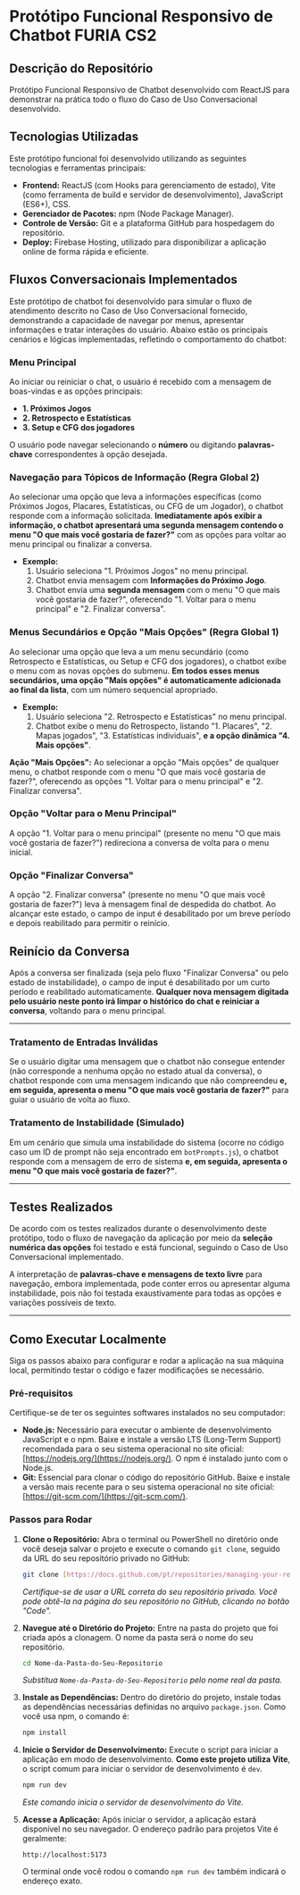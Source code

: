 # Protótipo Funcional Responsivo de Chatbot FURIA CS2

## Descrição do Repositório

Protótipo Funcional Responsivo de Chatbot desenvolvido com ReactJS para demonstrar na prática todo o fluxo do Caso de Uso Conversacional desenvolvido.

## Tecnologias Utilizadas

Este protótipo funcional foi desenvolvido utilizando as seguintes tecnologias e ferramentas principais:

-   **Frontend:** ReactJS (com Hooks para gerenciamento de estado), Vite (como ferramenta de build e servidor de desenvolvimento), JavaScript (ES6+), CSS.
-   **Gerenciador de Pacotes:** npm (Node Package Manager).
-   **Controle de Versão:** Git e a plataforma GitHub para hospedagem do repositório.
-   **Deploy:** Firebase Hosting, utilizado para disponibilizar a aplicação online de forma rápida e eficiente.

## Fluxos Conversacionais Implementados

Este protótipo de chatbot foi desenvolvido para simular o fluxo de atendimento descrito no Caso de Uso Conversacional fornecido, demonstrando a capacidade de navegar por menus, apresentar informações e tratar interações do usuário. Abaixo estão os principais cenários e lógicas implementadas, refletindo o comportamento do chatbot:

### Menu Principal

Ao iniciar ou reiniciar o chat, o usuário é recebido com a mensagem de boas-vindas e as opções principais:

-   **1. Próximos Jogos**
-   **2. Retrospecto e Estatísticas**
-   **3. Setup e CFG dos jogadores**

O usuário pode navegar selecionando o **número** ou digitando **palavras-chave** correspondentes à opção desejada.

### Navegação para Tópicos de Informação (Regra Global 2)

Ao selecionar uma opção que leva a informações específicas (como Próximos Jogos, Placares, Estatísticas, ou CFG de um Jogador), o chatbot responde com a informação solicitada. **Imediatamente após exibir a informação, o chatbot apresentará uma segunda mensagem contendo o menu "O que mais você gostaria de fazer?"** com as opções para voltar ao menu principal ou finalizar a conversa.

-   **Exemplo:**
    1.  Usuário seleciona "1. Próximos Jogos" no menu principal.
    2.  Chatbot envia mensagem com **Informações do Próximo Jogo**.
    3.  Chatbot envia uma **segunda mensagem** com o menu "O que mais você gostaria de fazer?", oferecendo "1. Voltar para o menu principal" e "2. Finalizar conversa".

### Menus Secundários e Opção "Mais Opções" (Regra Global 1)

Ao selecionar uma opção que leva a um menu secundário (como Retrospecto e Estatísticas, ou Setup e CFG dos jogadores), o chatbot exibe o menu com as novas opções do submenu. **Em todos esses menus secundários, uma opção "Mais opções" é automaticamente adicionada ao final da lista**, com um número sequencial apropriado.

-   **Exemplo:**
    1.  Usuário seleciona "2. Retrospecto e Estatísticas" no menu principal.
    2.  Chatbot exibe o menu do Retrospecto, listando "1. Placares", "2. Mapas jogados", "3. Estatísticas individuais", **e a opção dinâmica "4. Mais opções"**.

**Ação "Mais Opções":** Ao selecionar a opção "Mais opções" de qualquer menu, o chatbot responde com o menu "O que mais você gostaria de fazer?", oferecendo as opções "1. Voltar para o menu principal" e "2. Finalizar conversa".

### Opção "Voltar para o Menu Principal"

A opção "1. Voltar para o menu principal" (presente no menu "O que mais você gostaria de fazer?") redireciona a conversa de volta para o menu inicial.

### Opção "Finalizar Conversa"

A opção "2. Finalizar conversa" (presente no menu "O que mais você gostaria de fazer?") leva à mensagem final de despedida do chatbot. Ao alcançar este estado, o campo de input é desabilitado por um breve período e depois reabilitado para permitir o reinício.

## Reinício da Conversa

Após a conversa ser finalizada (seja pelo fluxo "Finalizar Conversa" ou pelo estado de instabilidade), o campo de input é desabilitado por um curto período e reabilitado automaticamente. **Qualquer nova mensagem digitada pelo usuário neste ponto irá limpar o histórico do chat e reiniciar a conversa**, voltando para o menu principal.

---

### Tratamento de Entradas Inválidas

Se o usuário digitar uma mensagem que o chatbot não consegue entender (não corresponde a nenhuma opção no estado atual da conversa), o chatbot responde com uma mensagem indicando que não compreendeu **e, em seguida, apresenta o menu "O que mais você gostaria de fazer?"** para guiar o usuário de volta ao fluxo.

### Tratamento de Instabilidade (Simulado)

Em um cenário que simula uma instabilidade do sistema (ocorre no código caso um ID de prompt não seja encontrado em `botPrompts.js`), o chatbot responde com a mensagem de erro de sistema **e, em seguida, apresenta o menu "O que mais você gostaria de fazer?"**.

---

## Testes Realizados

De acordo com os testes realizados durante o desenvolvimento deste protótipo, todo o fluxo de navegação da aplicação por meio da **seleção numérica das opções** foi testado e está funcional, seguindo o Caso de Uso Conversacional implementado.

A interpretação de **palavras-chave e mensagens de texto livre** para navegação, embora implementada, pode conter erros ou apresentar alguma instabilidade, pois não foi testada exaustivamente para todas as opções e variações possíveis de texto.

---

## Como Executar Localmente

Siga os passos abaixo para configurar e rodar a aplicação na sua máquina local, permitindo testar o código e fazer modificações se necessário.

### Pré-requisitos

Certifique-se de ter os seguintes softwares instalados no seu computador:

-   **Node.js:** Necessário para executar o ambiente de desenvolvimento JavaScript e o npm. Baixe e instale a versão LTS (Long-Term Support) recomendada para o seu sistema operacional no site oficial: [https://nodejs.org/](https://nodejs.org/). O npm é instalado junto com o Node.js.
-   **Git:** Essencial para clonar o código do repositório GitHub. Baixe e instale a versão mais recente para o seu sistema operacional no site oficial: [https://git-scm.com/](https://git-scm.com/).

### Passos para Rodar

1.  **Clone o Repositório:**
    Abra o terminal ou PowerShell no diretório onde você deseja salvar o projeto e execute o comando `git clone`, seguido da URL do seu repositório privado no GitHub:
    ```bash
    git clone [https://docs.github.com/pt/repositories/managing-your-repositorys-settings-and-features/managing-repository-settings/setting-repository-visibility](https://docs.github.com/pt/repositories/managing-your-repositorys-settings-and-features/managing-repository-settings/setting-repository-visibility)
    ```
    *Certifique-se de usar a URL correta do seu repositório privado. Você pode obtê-la na página do seu repositório no GitHub, clicando no botão "Code".*

2.  **Navegue até o Diretório do Projeto:**
    Entre na pasta do projeto que foi criada após a clonagem. O nome da pasta será o nome do seu repositório.
    ```bash
    cd Nome-da-Pasta-do-Seu-Repositorio
    ```
    *Substitua `Nome-da-Pasta-do-Seu-Repositorio` pelo nome real da pasta.*

3.  **Instale as Dependências:**
    Dentro do diretório do projeto, instale todas as dependências necessárias definidas no arquivo `package.json`. Como você usa npm, o comando é:
    ```bash
    npm install
    ```

4.  **Inicie o Servidor de Desenvolvimento:**
    Execute o script para iniciar a aplicação em modo de desenvolvimento. **Como este projeto utiliza Vite**, o script comum para iniciar o servidor de desenvolvimento é `dev`.
    ```bash
    npm run dev
    ```
    *Este comando inicia o servidor de desenvolvimento do Vite.*

5.  **Acesse a Aplicação:**
    Após iniciar o servidor, a aplicação estará disponível no seu navegador. O endereço padrão para projetos Vite é geralmente:
    ```
    http://localhost:5173
    ```
    O terminal onde você rodou o comando `npm run dev` também indicará o endereço exato.
